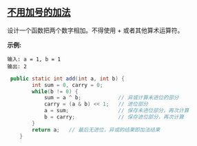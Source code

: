 ## [ 不用加号的加法](https://leetcode-cn.com/problems/add-without-plus-lcci/)

设计一个函数把两个数字相加。不得使用 + 或者其他算术运算符。

**示例:**

```
输入: a = 1, b = 1
输出: 2
```

```java
 public static int add(int a, int b) {
        int sum = 0, carry = 0;
        while(b != 0) {
        	sum = a ^ b;			// 异或计算未进位的部分
        	carry = (a & b) << 1;	// 进位部分
        	a = sum;				// 保存未进位部分，再次计算
        	b = carry;				// 保存进位部分，再次计算
        }
        return a;	// 最后无进位，异或的结果即加法结果
    }
```

